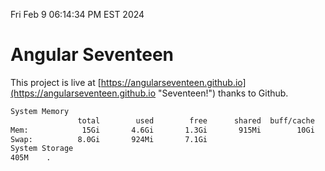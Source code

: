 Fri Feb  9 06:14:34 PM EST 2024

# Angular Seventeen


This project is live at [https://angularseventeen.github.io](https://angularseventeen.github.io "Seventeen!") thanks to Github.

```bash
System Memory
               total        used        free      shared  buff/cache   available
Mem:            15Gi       4.6Gi       1.3Gi       915Mi        10Gi        10Gi
Swap:          8.0Gi       924Mi       7.1Gi
System Storage
405M	.
